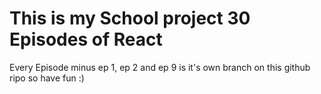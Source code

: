 # This is my School project 30 Episodes of React 
 Every Episode minus ep 1, ep 2 and ep 9 is it's own branch on this github ripo so have fun :)
